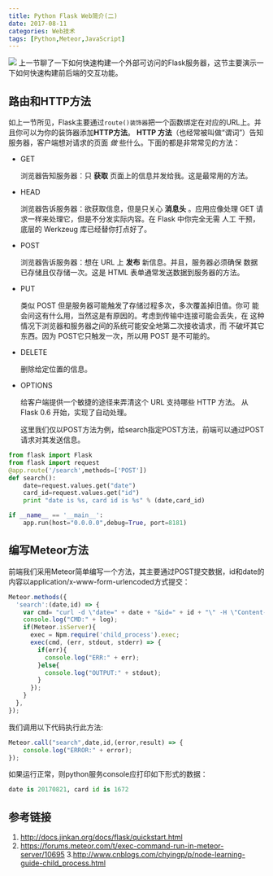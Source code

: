```yaml
---
title: Python Flask Web简介(二)
date: 2017-08-11
categories: Web技术
tags: [Python,Meteor,JavaScript]
---
```

![](https://oden.io/9167bbc9f80645f714528abfc6b68baf.svg)
上一节聊了一下如何快速构建一个外部可访问的Flask服务器，这节主要演示一下如何快速构建前后端的交互功能。
<!-- more -->
## 路由和HTTP方法

如上一节所见，Flask主要通过`route()装饰器`把一个函数绑定在对应的URL上。并且你可以为你的装饰器添加**HTTP方法**。
**HTTP 方法**（也经常被叫做“谓词”）告知服务器，客户端想对请求的页面 *做* 些什么。下面的都是非常常见的方法：

- GET

  浏览器告知服务器：只 **获取** 页面上的信息并发给我。这是最常用的方法。

- HEAD

  浏览器告诉服务器：欲获取信息，但是只关心 **消息头** 。应用应像处理 GET 请求一样来处理它，但是不分发实际内容。在 Flask 中你完全无需 人工 干预，底层的 Werkzeug 库已经替你打点好了。

- POST

  浏览器告诉服务器：想在 URL 上 **发布** 新信息。并且，服务器必须确保 数据已存储且仅存储一次。这是 HTML 表单通常发送数据到服务器的方法。

- PUT

  类似 POST 但是服务器可能触发了存储过程多次，多次覆盖掉旧值。你可 能会问这有什么用，当然这是有原因的。考虑到传输中连接可能会丢失，在 这种 情况下浏览器和服务器之间的系统可能安全地第二次接收请求，而 不破坏其它东西。因为 POST它只触发一次，所以用 POST 是不可能的。

- DELETE

  删除给定位置的信息。

- OPTIONS

  给客户端提供一个敏捷的途径来弄清这个 URL 支持哪些 HTTP 方法。 从 Flask 0.6 开始，实现了自动处理。

  这里我们仅以POST方法为例，给search指定POST方法，前端可以通过POST请求对其发送信息。

```python
from flask import Flask
from flask import request
@app.route('/search',methods=['POST'])
def search():
    date=request.values.get("date")
    card_id=request.values.get("id")
    print "date is %s, card id is %s" % (date,card_id)

if __name__ == '__main__':
    app.run(host="0.0.0.0",debug=True, port=8181)
```

## 编写Meteor方法

前端我们采用Meteor简单编写一个方法，其主要通过POST提交数据，id和date的内容以application/x-www-form-urlencoded方式提交：

```javascript
Meteor.methods({
  'search':(date,id) => {
    var cmd= "curl -d \"date=" + date + "&id=" + id + "\" -H \"Content-Type: application/x-www-form-urlencoded\" -X POST http://127.0.0.1:8181/search";
    console.log("CMD:" + log);
    if(Meteor.isServer){
      exec = Npm.require('child_process').exec;
      exec(cmd, (err, stdout, stderr) => {
        if(err){
          console.log("ERR:" + err);
        }else{
          console.log("OUTPUT:" + stdout);
        }
      });
    }
  },
});
```

我们调用以下代码执行此方法:

```javascript
Meteor.call("search",date,id,(error,result) => {
  	console.log("ERROR:" + error);
});
```

如果运行正常，则python服务console应打印如下形式的数据：

```python
date is 20170821, card id is 1672
```

## 参考链接
1. http://docs.jinkan.org/docs/flask/quickstart.html
2. https://forums.meteor.com/t/exec-command-run-in-meteor-server/10695
3.http://www.cnblogs.com/chyingp/p/node-learning-guide-child_process.html




















